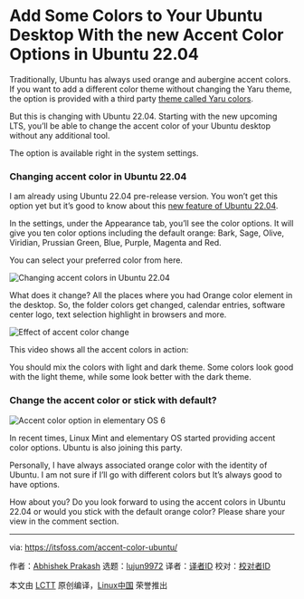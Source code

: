 [#]: subject: "Add Some Colors to Your Ubuntu Desktop With the new Accent Color Options in Ubuntu 22.04"
[#]: via: "https://itsfoss.com/accent-color-ubuntu/"
[#]: author: "Abhishek Prakash https://itsfoss.com/author/abhishek/"
[#]: collector: "lujun9972"
[#]: translator: "geekpi"
[#]: reviewer: " "
[#]: publisher: " "
[#]: url: " "

Add Some Colors to Your Ubuntu Desktop With the new Accent Color Options in Ubuntu 22.04
======

Traditionally, Ubuntu has always used orange and aubergine accent colors. If you want to add a different color theme without changing the Yaru theme, the option is provided with a third party [theme called Yaru colors][1].

But this is changing with Ubuntu 22.04. Starting with the new upcoming LTS, you’ll be able to change the accent color of your Ubuntu desktop without any additional tool.

The option is available right in the system settings.

### Changing accent color in Ubuntu 22.04

I am already using Ubuntu 22.04 pre-release version. You won’t get this option yet but it’s good to know about this [new feature of Ubuntu 22.04][2].

In the settings, under the Appearance tab, you’ll see the color options. It will give you ten color options including the default orange: Bark, Sage, Olive, Viridian, Prussian Green, Blue, Purple, Magenta and Red.

You can select your preferred color from here.

![Changing accent colors in Ubuntu 22.04][3]

What does it change? All the places where you had Orange color element in the desktop. So, the folder colors get changed, calendar entries, software center logo, text selection highlight in browsers and more.

![Effect of accent color change][4]

This video shows all the accent colors in action:

You should mix the colors with light and dark theme. Some colors look good with the light theme, while some look better with the dark theme.

### Change the accent color or stick with default?

![Accent color option in elementary OS 6][5]

In recent times, Linux Mint and elementary OS started providing accent color options. Ubuntu is also joining this party.

Personally, I have always associated orange color with the identity of Ubuntu. I am not sure if I’ll go with different colors but It’s always good to have options.

How about you? Do you look forward to using the accent colors in Ubuntu 22.04 or would you stick with the default orange color? Please share your view in the comment section.

--------------------------------------------------------------------------------

via: https://itsfoss.com/accent-color-ubuntu/

作者：[Abhishek Prakash][a]
选题：[lujun9972][b]
译者：[译者ID](https://github.com/译者ID)
校对：[校对者ID](https://github.com/校对者ID)

本文由 [LCTT](https://github.com/LCTT/TranslateProject) 原创编译，[Linux中国](https://linux.cn/) 荣誉推出

[a]: https://itsfoss.com/author/abhishek/
[b]: https://github.com/lujun9972
[1]: https://itsfoss.com/folder-color-ubuntu/
[2]: https://itsfoss.com/ubuntu-22-04-release-features/
[3]: https://i0.wp.com/itsfoss.com/wp-content/uploads/2022/03/accent-colors-ubuntu-22-04.png?resize=800%2C572&ssl=1
[4]: https://i0.wp.com/itsfoss.com/wp-content/uploads/2022/03/changed-accent-color-ubuntu-22-04.png?resize=797%2C453&ssl=1
[5]: https://i0.wp.com/itsfoss.com/wp-content/uploads/2022/03/accent-colors-elementary-os-6.webp?resize=780%2C667&ssl=1
